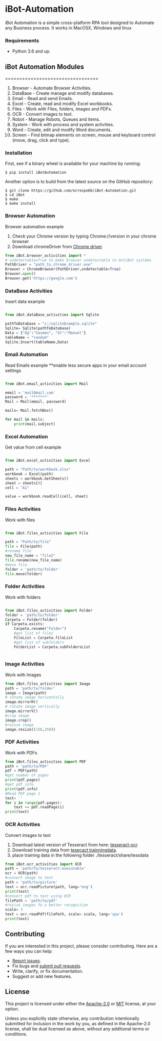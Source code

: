 # iBot-Automation
iBot Automation is a simple cross-platform RPA tool designed to Automate any Business process.
It works in MacOSX, Windows and linux

### Requirements
* Python 3.6 and up.


## iBot Automation Modules
=================================
01. Browser - Automate Browser Activities.
02. DataBase - Create manage and modify databases.
03. Email - Read and send Emails.
04. Excel - Create, read and modify Excel workbooks.
05. Files - Work with Files, folders, images and PDFs.
06. OCR - Convert images to text.
07. Robot -  Manage Robots, Queues and items.
08. System - Work with process and system activities.
09. Word - Create, edit and modify Word documents.
10. Screen - Find bitmap elements on screen, mouse and keyboard control (move, drag, click and type). 


### Installation

First, see if a binary wheel is available for your machine by running:

    $ pip install iBotAutomation

Another option is to build from the latest source on the GitHub repository:

    $ git clone https://github.com/ecrespo66/iBot-Automation.git
    $ cd iBot
    $ make
    $ make install


### Browser Automation
Browser automation example
1. Check your Chrome version by typing Chrome://version in your chrome browser
2. Download chromeDriver from [Chrome driver](https://chromedriver.chromium.org/downloads).

```python
from iBot.browser_activities import * 
# undetectable=True to make browser undetectable to AntiBot systems
PathDriver = "path_to_chrome_driver.exe"
Browser = ChromeBrowser(PathDriver,undetectable=True)
Browser.open()
Browser.get('https://google.com')

```

### DataBase Activities
Insert data example

```python

from iBot.dataBase_activities import Sqlite

pathToDatabase = "c:/sqliteExample.sqlite"
Sqlite= Sqlite(pathToDatabase) 
Data = {"Dg":"Saimon", "Gt":"Manuel"}
tableName = "random"
Sqlite.Insert(tableName,Data)

```

### Email Automation 
Read Emails example **enable less secure apps in your email account settings

```python

from iBot.email_activities import Mail

email = 'mail@mail.com'
password = '*******'
Mail = Mail(email, password)

mails= Mail.fetchBox()

for mail in mails:
    print(mail.subject)

```
### Excel Automation 
Get value from cell  example

```python

from iBot.excel_activities import Excel

path = "Path/to/workbook.xlsx"
workbook = Excel(path)
sheets = workbook.GetSheets()
sheet = sheets[0]
cell = "A1"

value = workbook.readCell(cell, sheet)

```

### Files Activities 
Work with files 

```python

from iBot.files_activities import File

path = "Path/to/file"
file = File(path)
#rename file
new_file_name = "file2"
file.rename(new_file_name)
#move file
folder = 'path/to/folder'
file.move(folder)

```


### Folder Activities 
Work with folders 

```python

from iBot.files_activities import Folder
folder = 'path/to/folder'
Carpeta = Folder(folder)
if Carpeta.exists:
    Carpeta.rename("Folder")
    #get list of files
    FileList = Carpeta.fileList
    #get list of subfolders
    FolderList = Carpeta.subFoldersList
    
````

### Image Activities 
Work with Images 

```python
from iBot.files_activities import Image
path = 'path/to/folder'
image = Image(path)
# rotate image horizontally
image.mirrorH()
# rotate image vertically
image.mirrorV()
#crop image
image.crop()
#resize image
image.resize((150,250))
```

### PDF Activities 
Work with PDFs 
```python
from iBot.files_activities import PDF
path = 'path/to/PDF'
pdf = PDF(path)
#get number of pages
print(pdf.pages)
#get pdf info
print(pdf.info)
#Read PDF page 1
text= ''
for i in range(pdf.pages):
    text += pdf.readPage(i) 
print(text)
```


### OCR Activities 
Convert images to text
1. Download latest version of Tesseract from here: [tesseract-ocr](https://github.com/tesseract-ocr/tessdoc/blob/master/Home.md).
2. Download training data from [tesecact trainningdata](https://github.com/tesseract-ocr/tessdata).
3. place training data in the following folder ./tesseract/share/tessdata 

```python
from iBot.ocr_activities import OCR
path = 'path/to/tesseract-executable' 
ocr = OCR(path)
#convert image to text 
path = 'path/to/picture'
text = ocr.readPicture(path, lang='eng')
print(text)
#convert pdf to text using OCR
filePath = 'path/to/pdf'
#resize images fo a better recognition
scale= 3
text = ocr.readPdf(filePath, scale= scale, lang='spa')
print(text)
```


## Contributing
If you are interested in this project, please consider contributing. Here are a
few ways you can help:

- [Report issues](https://github.com/ecrespo66/iBot-Automation/issues).
- Fix bugs and [submit pull requests](https://github.com/ecrespo66/iBot-Automation/pulls).
- Write, clarify, or fix documentation.
- Suggest or add new features.

## License

This project is licensed under either the [Apache-2.0](LICENSE-APACHE) or
[MIT](LICENSE-MIT) license, at your option.

Unless you explicitly state otherwise, any contribution intentionally submitted
for inclusion in the work by you, as defined in the Apache-2.0 license, shall be
dual licensed as above, without any additional terms or conditions.


